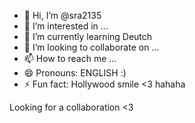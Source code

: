 - 👋 Hi, I’m @sra2135
- 👀 I’m interested in ...
- 🌱 I’m currently learning Deutch
- 💞️ I’m looking to collaborate on ...
- 📫 How to reach me ...
- 😄 Pronouns: ENGLISH :)
- ⚡ Fun fact: Hollywood smile <3 hahaha

<!---
sira2135/sira2135 is a ✨ special ✨ repository because its `README.md` (this file) appears on your GitHub profile.
You can click the Preview link to take a look at your changes.
--->
Looking for a collaboration <3
